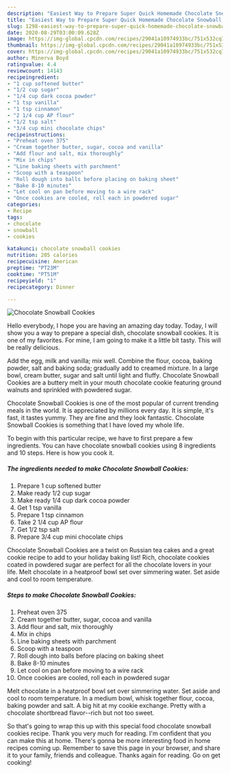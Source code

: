```yaml
---
description: "Easiest Way to Prepare Super Quick Homemade Chocolate Snowball Cookies"
title: "Easiest Way to Prepare Super Quick Homemade Chocolate Snowball Cookies"
slug: 1298-easiest-way-to-prepare-super-quick-homemade-chocolate-snowball-cookies
date: 2020-08-29T03:00:09.628Z
image: https://img-global.cpcdn.com/recipes/29041a10974933bc/751x532cq70/chocolate-snowball-cookies-recipe-main-photo.jpg
thumbnail: https://img-global.cpcdn.com/recipes/29041a10974933bc/751x532cq70/chocolate-snowball-cookies-recipe-main-photo.jpg
cover: https://img-global.cpcdn.com/recipes/29041a10974933bc/751x532cq70/chocolate-snowball-cookies-recipe-main-photo.jpg
author: Minerva Boyd
ratingvalue: 4.4
reviewcount: 14143
recipeingredient:
- "1 cup softened butter"
- "1/2 cup sugar"
- "1/4 cup dark cocoa powder"
- "1 tsp vanilla"
- "1 tsp cinnamon"
- "2 1/4 cup AP flour"
- "1/2 tsp salt"
- "3/4 cup mini chocolate chips"
recipeinstructions:
- "Preheat oven 375"
- "Cream together butter, sugar, cocoa and vanilla"
- "Add flour and salt, mix thoroughly"
- "Mix in chips"
- "Line baking sheets with parchment"
- "Scoop with a teaspoon"
- "Roll dough into balls before placing on baking sheet"
- "Bake 8-10 minutes"
- "Let cool on pan before moving to a wire rack"
- "Once cookies are cooled, roll each in powdered sugar"
categories:
- Recipe
tags:
- chocolate
- snowball
- cookies

katakunci: chocolate snowball cookies 
nutrition: 205 calories
recipecuisine: American
preptime: "PT23M"
cooktime: "PT51M"
recipeyield: "1"
recipecategory: Dinner

---
```



![Chocolate Snowball Cookies](https://img-global.cpcdn.com/recipes/29041a10974933bc/751x532cq70/chocolate-snowball-cookies-recipe-main-photo.jpg)

Hello everybody, I hope you are having an amazing day today. Today, I will show you a way to prepare a special dish, chocolate snowball cookies. It is one of my favorites. For mine, I am going to make it a little bit tasty. This will be really delicious.

Add the egg, milk and vanilla; mix well. Combine the flour, cocoa, baking powder, salt and baking soda; gradually add to creamed mixture. In a large bowl, cream butter, sugar and salt until light and fluffy. Chocolate Snowball Cookies are a buttery melt in your mouth chocolate cookie featuring ground walnuts and sprinkled with powdered sugar.

Chocolate Snowball Cookies is one of the most popular of current trending meals in the world. It is appreciated by millions every day. It is simple, it's fast, it tastes yummy. They are fine and they look fantastic. Chocolate Snowball Cookies is something that I have loved my whole life.


To begin with this particular recipe, we have to first prepare a few ingredients. You can have chocolate snowball cookies using 8 ingredients and 10 steps. Here is how you cook it.

<!--inarticleads1-->

##### The ingredients needed to make Chocolate Snowball Cookies:

1. Prepare 1 cup softened butter
1. Make ready 1/2 cup sugar
1. Make ready 1/4 cup dark cocoa powder
1. Get 1 tsp vanilla
1. Prepare 1 tsp cinnamon
1. Take 2 1/4 cup AP flour
1. Get 1/2 tsp salt
1. Prepare 3/4 cup mini chocolate chips


Chocolate Snowball Cookies are a twist on Russian tea cakes and a great cookie recipe to add to your holiday baking list! Rich, chocolate cookies coated in powdered sugar are perfect for all the chocolate lovers in your life. Melt chocolate in a heatproof bowl set over simmering water. Set aside and cool to room temperature. 

<!--inarticleads2-->

##### Steps to make Chocolate Snowball Cookies:

1. Preheat oven 375
1. Cream together butter, sugar, cocoa and vanilla
1. Add flour and salt, mix thoroughly
1. Mix in chips
1. Line baking sheets with parchment
1. Scoop with a teaspoon
1. Roll dough into balls before placing on baking sheet
1. Bake 8-10 minutes
1. Let cool on pan before moving to a wire rack
1. Once cookies are cooled, roll each in powdered sugar


Melt chocolate in a heatproof bowl set over simmering water. Set aside and cool to room temperature. In a medium bowl, whisk together flour, cocoa, baking powder and salt. A big hit at my cookie exchange. Pretty with a chocolate shortbread flavor--rich but not too sweet. 

So that's going to wrap this up with this special food chocolate snowball cookies recipe. Thank you very much for reading. I'm confident that you can make this at home. There's gonna be more interesting food in home recipes coming up. Remember to save this page in your browser, and share it to your family, friends and colleague. Thanks again for reading. Go on get cooking!
